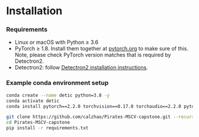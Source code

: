 # Installation

### Requirements
- Linux or macOS with Python ≥ 3.6
- PyTorch ≥ 1.8.
  Install them together at [pytorch.org](https://pytorch.org) to make sure of this. Note, please check
  PyTorch version matches that is required by Detectron2.
- Detectron2: follow [Detectron2 installation instructions](https://detectron2.readthedocs.io/tutorials/install.html).

### Example conda environment setup
```bash
conda create --name detic python=3.8 -y
conda activate detic
conda install pytorch==2.2.0 torchvision==0.17.0 torchaudio==2.2.0 pytorch-cuda=11.8 -c pytorch -c nvidia

git clone https://github.com/calzhao/Pirates-MSCV-capstone.git --recurse-submodules
cd Pirates-MSCV-capstone
pip install -r requirements.txt